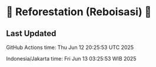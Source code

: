 
# 🌳 Reforestation (Reboisasi) 🌲

## Last Updated

GitHub Actions time: Thu Jun 12 20:25:53 UTC 2025

Indonesia/Jakarta time: Fri Jun 13 03:25:53 WIB 2025
